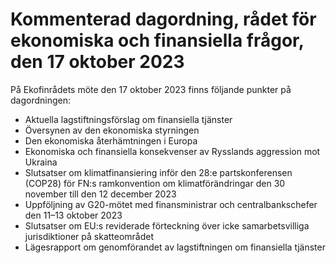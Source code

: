 # Kommenterad dagordning, rådet för ekonomiska och finansiella frågor, den 17 oktober 2023

På Ekofinrådets möte den 17 oktober 2023 finns följande punkter på dagordningen:

* Aktuella lagstiftningsförslag om finansiella tjänster
* Översynen av den ekonomiska styrningen
* Den ekonomiska återhämtningen i Europa
* Ekonomiska och finansiella konsekvenser av Rysslands aggression mot Ukraina
* Slutsatser om klimatfinansiering inför den 28:e partskonferensen (COP28) för FN:s ramkonvention om klimatförändringar den 30 november till den 12 december 2023
* Uppföljning av G20-mötet med finansministrar och centralbankschefer den 11–13 oktober 2023
* Slutsatser om EU:s reviderade förteckning över icke samarbetsvilliga jurisdiktioner på skatteområdet
* Lägesrapport om genomförandet av lagstiftningen om finansiella tjänster
